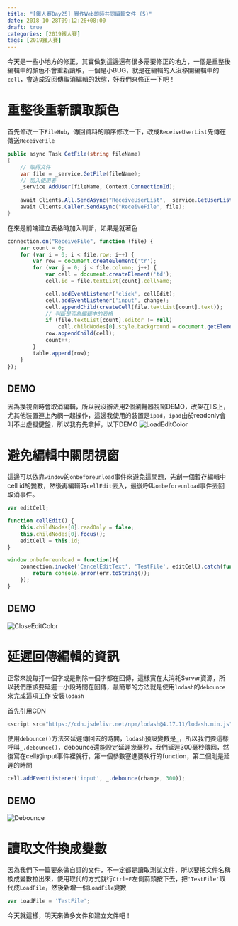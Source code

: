 ```yaml
---
title: "[鐵人賽Day25] 實作Web即時共同編輯文件 (5)"
date: 2018-10-28T09:12:26+08:00
draft: true
categories: [2019鐵人賽]
tags: [2019鐵人賽]
---
```

今天是一些小地方的修正，其實做到這邊還有很多需要修正的地方，一個是重整後編輯中的顏色不會重新讀取，一個是小BUG，就是在編輯的人沒移開編輯中的`cell`，會造成沒回傳取消編輯的狀態，好我們來修正一下吧！

# 重整後重新讀取顏色
首先修改一下`FileHub`，傳回資料的順序修改一下，改成`ReceiveUserList`先傳在傳送`ReceiveFile`
``` cs
public async Task GetFile(string fileName)
{
    // 取得文件
    var file = _service.GetFile(fileName);
    // 加入使用者
    _service.AddUser(fileName, Context.ConnectionId);
    
    await Clients.All.SendAsync("ReceiveUserList", _service.GetUserList(fileName));
    await Clients.Caller.SendAsync("ReceiveFile", file);
}
```
在來是前端建立表格時加入判斷，如果是就著色
``` js
connection.on("ReceiveFile", function (file) {
    var count = 0;
    for (var i = 0; i < file.row; i++) {
        var row = document.createElement('tr');
        for (var j = 0; j < file.column; j++) {
            var cell = document.createElement('td');
            cell.id = file.textList[count].cellName;

            cell.addEventListener('click', cellEdit);
            cell.addEventListener('input', change);
            cell.appendChild(createCell(file.textList[count].text));
            // 判斷是否為編輯中的表格
            if (file.textList[count].editor != null)
                cell.childNodes[0].style.background = document.getElementById(file.textList[count].editor).childNodes[0].style.backgroundColor
            row.appendChild(cell);
            count++;
        }
        table.append(row);
    }
});
```
## DEMO
因為換視窗時會取消編輯，所以我沒辦法用2個瀏覽器視窗DEMO，改架在IIS上，尤其他裝置連上內網一起操作，這邊我使用的裝置是`ipad`，`ipad`由於readonly會叫不出虛擬鍵盤，所以我有先拿掉，以下DEMO
![LoadEditColor](LoadEditColor.gif)


# 避免編輯中關閉視窗
這邊可以依靠`window`的`onbeforeunload`事件來避免這問題，先創一個暫存編輯中cell id的變數，然後再編輯時`cellEdit`丟入，最後呼叫`onbeforeunload`事件丟回取消事件。
``` js
var editCell;

function cellEdit() {
    this.childNodes[0].readOnly = false;
    this.childNodes[0].focus();
    editCell = this.id;
}

window.onbeforeunload = function(){
    connection.invoke('CancelEditText', 'TestFile', editCell).catch(function (err) {
        return console.error(err.toString());
    });
}
```
## DEMO
![CloseEditColor](CloseEditColor.gif)
# 延遲回傳編輯的資訊
正常來說每打一個字或是刪除一個字都在回傳，這樣實在太消耗Server資源，所以我們應該要延遲一小段時間在回傳，最簡單的方法就是使用`lodash`的`debounce`來完成這項工作
安裝`lodash`

首先引用CDN
``` js
<script src="https://cdn.jsdelivr.net/npm/lodash@4.17.11/lodash.min.js"></script>
```
使用`debounce()`方法來延遲傳回去的時間，`lodash`預設變數是`_`，所以我們要這樣呼叫`_.debounce()`，debounce還能設定延遲幾毫秒，我們延遲300毫秒傳回，然後寫在cell的input事件裡就行，第一個參數塞進要執行的function，第二個則是延遲的時間
``` js
cell.addEventListener('input', _.debounce(change, 300));
```

## DEMO
![Debounce](Debounce.gif)

# 讀取文件換成變數
因為我們下一篇要來做自訂的文件，不一定都是讀取測試文件，所以要把文件名稱換成變數拉出來，使用取代的方式就行`Ctrl+F`左側箭頭按下去，把`'TestFile'`取代成`LoadFile`，然後新增一個`LoadFile`變數
``` js
var LoadFile = 'TestFile';
```

今天就這樣，明天來做多文件和建立文件吧！

